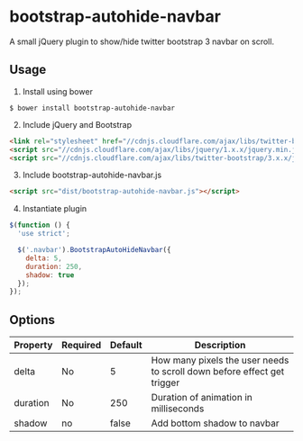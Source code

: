 # bootstrap-autohide-navbar
A small jQuery plugin to show/hide twitter bootstrap 3 navbar on scroll.

## Usage
1. Install using bower
```
$ bower install bootstrap-autohide-navbar
```

2. Include jQuery and Bootstrap
```html
<link rel="stylesheet" href="//cdnjs.cloudflare.com/ajax/libs/twitter-bootstrap/3.x.x/css/bootstrap.min.css">
<script src="//cdnjs.cloudflare.com/ajax/libs/jquery/1.x.x/jquery.min.js"></script>
<script src="//cdnjs.cloudflare.com/ajax/libs/twitter-bootstrap/3.x.x/js/bootstrap.min.js"></script>
```
3. Include bootstrap-autohide-navbar.js
```html
<script src="dist/bootstrap-autohide-navbar.js"></script>
```

4. Instantiate plugin
```javascript
$(function () {
  'use strict';

  $('.navbar').BootstrapAutoHideNavbar({
    delta: 5,
    duration: 250,
    shadow: true
  });
});
```

## Options
| Property  | Required | Default | Description |
| ------------- | ------------- | ------------- | ------------- |
| delta | No | 5 | How many pixels the user needs to scroll down before effect get trigger |
| duration | No | 250 | Duration of animation in milliseconds |
| shadow | no | false | Add bottom shadow to navbar |